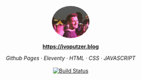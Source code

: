 <p align="center">
	<img src="_static/whoami/0.jpg" alt="Ivo von Putzer Reibegg Avatar" width="100" align="center" style="border-radius: 50%" />
</p>

<p align="center">
  <a href="https://ivoputzer.blog">
    <strong>https://ivoputzer.blog</strong>
  </a>
</p>

<p align="center">
  <em>Github Pages · Eleventy · HTML · CSS · JAVASCRIPT</em>
  <br>
  <br>
  <a href="https://actions-badge.atrox.dev/ivoputzer/ivoputzer.blog/goto?ref=master">
    <img alt="Build Status" src="https://img.shields.io/endpoint.svg?url=https%3A%2F%2Factions-badge.atrox.dev%2Fivoputzer%2Fivoputzer.blog%2Fbadge%3Fref%3Dmaster&style=for-the-badge" />
  </a>
</p>
<!--
## What is used?
- [x] Automatic Github Pages Deployment
- [x] Eleventy
- [x] Templating done with Nunjucks
- [ ] A good handful of SEO meta tags set up
- [ ] Sitemap generated automatically
- [ ] Pull in latest instagram posts on build (works with IFTTT to trigger a build)
- [ ] Use Jimp to create optimised versions of photos
- [ ] Support native dark mode
- [ ] Webmentions (Basic support, needs more work)
- [ ] Getting started
- [ ] Install dependencies

-->
## Getting started

#### Install dependencies
```bash
npm install
```
#### Start the development server
```bash
npm start
```
#### Generating a build
```bash
npm run build
```
